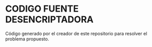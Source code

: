 # CODIGO FUENTE DESENCRIPTADORA

Código generado por el creador de este repositorio para resolver el problema propuesto.